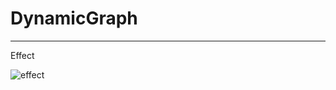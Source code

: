 # DynamicGraph
***
Effect

![effect](https://github.com/jarylan/DynamicGraph/blob/master/effect2.gif)
